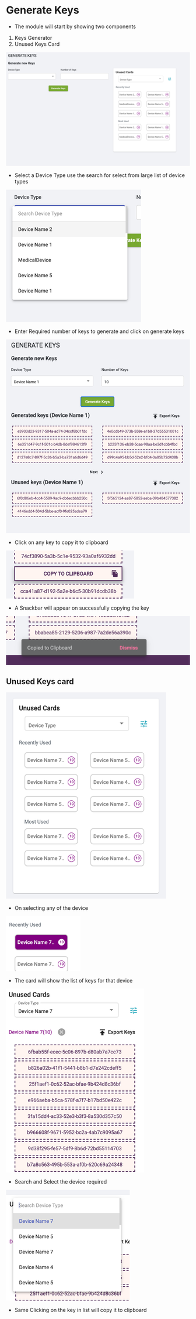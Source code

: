 # Generate Keys

* The module will start by showing two components
1. Keys Generator
2. Unused Keys Card

![](.Documentation_images/7405f04a.png)

* Select a Device Type use the search for select from large list of device types

![](.Documentation_images/e8d614e6.png)

* Enter Required number of keys to generate and click on generate keys

![](.Documentation_images/8b0dcd7c.png)

* Click on any key to copy it to clipboard

![](.Documentation_images/6a34458d.png)

* A Snackbar will appear on successfully copying the key

![](.Documentation_images/461462e3.png)

## Unused Keys card

![](.Documentation_images/a3f81c0c.png)

* On selecting any of the device

![](.Documentation_images/b7a50fcf.png)

* The card will show the list of keys for that device

![](.Documentation_images/bdbd264f.png)


* Search and Select the device required 

![](.Documentation_images/098a4613.png)

* Same Clicking on the key in list will copy it to clipboard

